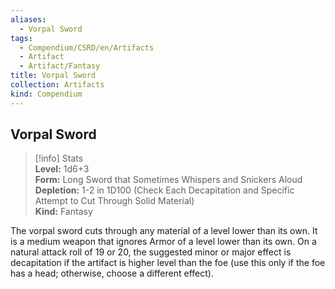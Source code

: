 ```yaml
---
aliases:
  - Vorpal Sword
tags:
  - Compendium/CSRD/en/Artifacts
  - Artifact
  - Artifact/Fantasy
title: Vorpal Sword
collection: Artifacts
kind: Compendium
---
```

## Vorpal Sword  
>[!info] Stats  
> **Level:** 1d6+3  
> **Form:** Long Sword that Sometimes Whispers and Snickers Aloud  
> **Depletion:** 1-2 in 1D100 (Check Each Decapitation and Specific Attempt to Cut Through Solid Material)  
> **Kind:** Fantasy
  
The vorpal sword cuts through any material of a level lower than its own. It is a medium weapon that ignores Armor of a level lower than its own. On a natural attack roll of 19 or 20, the suggested minor or major effect is decapitation if the artifact is higher level than the foe (use this only if the foe has a head; otherwise, choose a different effect).